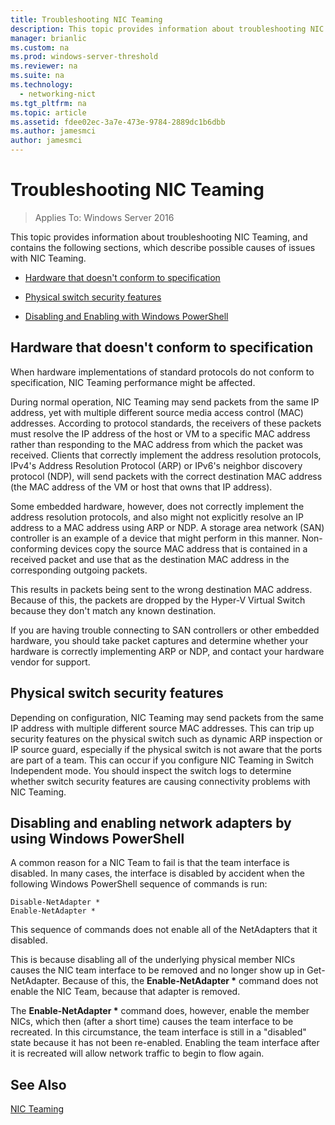 ```yaml
---
title: Troubleshooting NIC Teaming
description: This topic provides information about troubleshooting NIC Teaming in Windows Server 2016.
manager: brianlic
ms.custom: na
ms.prod: windows-server-threshold
ms.reviewer: na
ms.suite: na
ms.technology: 
  - networking-nict
ms.tgt_pltfrm: na
ms.topic: article
ms.assetid: fdee02ec-3a7e-473e-9784-2889dc1b6dbb
ms.author: jamesmci
author: jamesmci
---
```

# Troubleshooting NIC Teaming

>Applies To: Windows Server 2016

This topic provides information about troubleshooting NIC Teaming, and contains the following sections, which describe possible causes of issues with NIC Teaming.  
  
-   [Hardware that doesn't conform to specification](#bkmk_hardware)  
  
-   [Physical switch security features](#bkmk_switch)  
  
-   [Disabling and Enabling with Windows PowerShell](#bkmk_ps)  
  
## <a name="bkmk_hardware"></a>Hardware that doesn't conform to specification  
When hardware implementations of standard protocols do not conform to specification, NIC Teaming performance might be affected.  
  
During normal operation, NIC Teaming may send packets from the same IP address, yet with multiple different source media access control (MAC) addresses. According to protocol standards, the receivers of these packets must resolve the IP address of the host or VM to a specific MAC address rather than responding to the MAC address from which the packet was received.  Clients that correctly implement the address resolution protocols, IPv4's Address Resolution Protocol (ARP) or IPv6's neighbor discovery protocol (NDP), will send packets with the correct destination MAC address (the MAC address of the VM or host that owns that IP address).  
  
Some embedded hardware, however, does not correctly implement the address resolution protocols, and also might not explicitly resolve an IP address to a MAC address using ARP or NDP.  A storage area network (SAN) controller is an example of a device that might perform in this manner. Non-conforming devices copy the source MAC address that is contained in a received packet and use that as the destination MAC address in the corresponding outgoing packets.  
  
This results in packets being sent to the wrong destination MAC address. Because of this, the packets are dropped by the Hyper-V Virtual Switch because they don't match any known destination.  
  
If you are having trouble connecting to SAN controllers or other embedded hardware, you should take packet captures and determine whether your hardware is correctly implementing ARP or NDP, and contact your hardware vendor for support.  
  
## <a name="bkmk_switch"></a>Physical switch security features  
Depending on configuration, NIC Teaming may send packets from the same IP address with multiple different source MAC addresses.  This can trip up security features on the physical switch such as dynamic ARP inspection or IP source guard, especially if the physical switch is not aware that the ports are part of a team. This can occur if you configure NIC Teaming in Switch Independent mode.  You should inspect the switch logs to determine whether switch security features are causing connectivity problems with NIC Teaming.  
  
## <a name="bkmk_ps"></a>Disabling and enabling network adapters by using Windows PowerShell  
A common reason for a NIC Team to fail is that the team interface is disabled. In many cases, the interface is disabled by accident when the following Windows PowerShell sequence of commands is run:  
  
```  
Disable-NetAdapter *  
Enable-NetAdapter *  
```  
  
This sequence of commands does not enable all of the NetAdapters that it disabled.  
  
This is because disabling all of the underlying physical member NICs causes the NIC team interface to be removed and no longer show up in Get-NetAdapter. Because of this, the **Enable-NetAdapter \*** command does not enable the NIC Team, because that adapter is removed.  
  
The **Enable-NetAdapter \*** command does, however, enable the member NICs, which then (after a short time) causes the team interface to be recreated. In this circumstance, the team interface is still in a "disabled" state because it has not been re-enabled. Enabling the team interface after it is recreated will allow network traffic to begin to flow again.  
  
## See Also  
[NIC Teaming](NIC-Teaming.md)  
  


